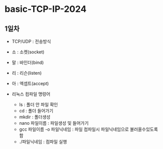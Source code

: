 # basic-TCP-IP-2024

## 1일차 
- TCP/UDP : 전송방식 
- 소 : 소켓(socket)
- 말 : 바인더(bind)
- 리 : 리슨(listen)
- 아 : 엑셉트(accept)

- 리눅스 컴파일 명렁어  
    - ls : 폴더 안 파일 확인
    - cd : 폴더 들어가기
    - mkdir : 폴더생성
    - nano 파일이름 : 파일생성 및 들어가기 
    - gcc 파일이름 -o 파일닉네임 : 파일 컴파일시 파일닉네임으로 불러올수있도록 함
    - ./파일닉네임 : 컴파일 실행